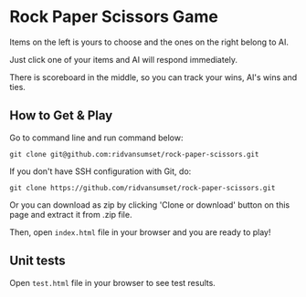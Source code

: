 # Rock Paper Scissors Game

Items on the left is yours to choose and the ones on the right belong to AI.

Just click one of your items and AI will respond immediately.

There is scoreboard in the middle, so you can track your wins, AI's wins and ties.

## How to Get & Play

Go to command line and run command below:

`git clone git@github.com:ridvansumset/rock-paper-scissors.git`

If you don't have SSH configuration with Git, do:

`git clone https://github.com/ridvansumset/rock-paper-scissors.git`

Or you can download as zip by clicking 'Clone or download' button on this page and extract it from .zip file.

Then, open `index.html` file in your browser and you are ready to play!

## Unit tests

Open `test.html` file in your browser to see test results.